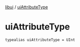 [libui](index.md) / [uiAttributeType](./ui-attribute-type.md)

# uiAttributeType

`typealias uiAttributeType = UInt`